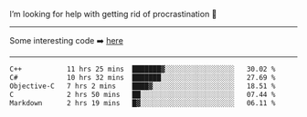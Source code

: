 I’m looking for help with getting rid of procrastination 🤔

-----

Some interesting code :arrow_right: [here](https://github.com/zhen8838/playground)

-----

<!--START_SECTION:waka-->

```txt
C++           11 hrs 25 mins  ███████▓░░░░░░░░░░░░░░░░░   30.02 %
C#            10 hrs 32 mins  ███████░░░░░░░░░░░░░░░░░░   27.69 %
Objective-C   7 hrs 2 mins    ████▓░░░░░░░░░░░░░░░░░░░░   18.51 %
C             2 hrs 50 mins   ██░░░░░░░░░░░░░░░░░░░░░░░   07.44 %
Markdown      2 hrs 19 mins   █▓░░░░░░░░░░░░░░░░░░░░░░░   06.11 %
```

<!--END_SECTION:waka-->

<!--
**zhen8838/zhen8838** is a ✨ _special_ ✨ repository because its `README.md` (this file) appears on your GitHub profile.

Here are some ideas to get you started:

- 🔭 I’m currently working on ...
- 🌱 I’m currently learning ...
- 👯 I’m looking to collaborate on ...
 ...
- 💬 Ask me about ...
- 📫 How to reach me: ...
- 😄 Pronouns: ...
- ⚡ Fun fact: ...
-->
